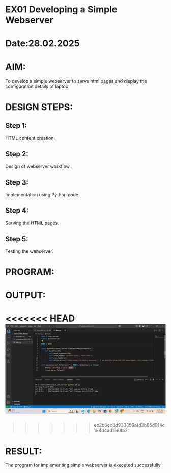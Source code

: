 # EX01 Developing a Simple Webserver

# Date:28.02.2025
# AIM:
To develop a simple webserver to serve html pages and display the configuration details of laptop.

# DESIGN STEPS:
## Step 1:
HTML content creation.

## Step 2:
Design of webserver workflow.

## Step 3:
Implementation using Python code.

## Step 4:
Serving the HTML pages.

## Step 5:
Testing the webserver.

# PROGRAM:



# OUTPUT:
<<<<<<< HEAD
![alt text](image.png)
=======

>>>>>>> ec2b6ec8d933358a1d3b85d914c194d4ad1e88b2

# RESULT:
The program for implementing simple webserver is executed successfully.

